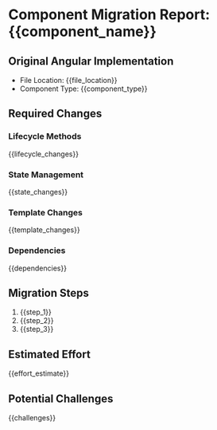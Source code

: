 # Component Migration Report: {{component_name}}

## Original Angular Implementation
- File Location: {{file_location}}
- Component Type: {{component_type}}

## Required Changes
### Lifecycle Methods
{{lifecycle_changes}}

### State Management
{{state_changes}}

### Template Changes
{{template_changes}}

### Dependencies
{{dependencies}}

## Migration Steps
1. {{step_1}}
2. {{step_2}}
3. {{step_3}}

## Estimated Effort
{{effort_estimate}}

## Potential Challenges
{{challenges}} 